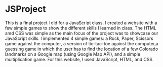 # JSProject
This is a final project I did for a JavaScript class. 
I created a website with a few simple games to show the different skills I learned in class.
The HTML amd CSS was simple as the main focus of the project was to showcase our JavaScript skills.
I implemented 4 simple games: a Rock, Paper, Scissors game against the computer, a version of tic-tac-toe against the computer,a guessing game in which the user has to find the location of a few Colorado landmarks on a Google map (using Google Map API), and a simple multiplication game.
For this website, I used JavaScript, HTML, and CSS. 

